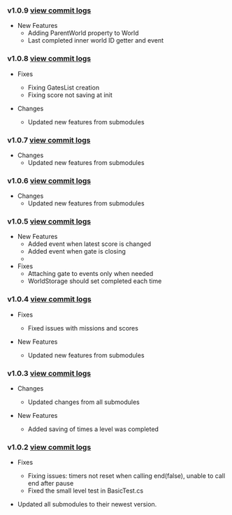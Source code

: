### v1.0.9 [view commit logs](https://github.com/soomla/unity3d-levelup/compare/v1.0.8...v1.0.9)

* New Features
  * Adding ParentWorld property to World
  * Last completed inner world ID getter and event

### v1.0.8 [view commit logs](https://github.com/soomla/unity3d-levelup/compare/v1.0.7...v1.0.8)

* Fixes
  * Fixing GatesList creation
  * Fixing score not saving at init

* Changes
  * Updated new features from submodules

### v1.0.7 [view commit logs](https://github.com/soomla/unity3d-levelup/compare/v1.0.6...v1.0.7)

* Changes
  * Updated new features from submodules

### v1.0.6 [view commit logs](https://github.com/soomla/unity3d-levelup/compare/v1.0.5...v1.0.6)

* Changes
  * Updated new features from submodules

### v1.0.5 [view commit logs](https://github.com/soomla/unity3d-levelup/compare/v1.0.4...v1.0.5)

* New Features
  * Added event when latest score is changed
  * Added event when gate is closing
  *
* Fixes
  * Attaching gate to events only when needed
  * WorldStorage should set completed each time

### v1.0.4 [view commit logs](https://github.com/soomla/unity3d-levelup/compare/v1.0.3...v1.0.4)

* Fixes
  * Fixed issues with missions and scores

* New Features
  * Updated new features from submodules

### v1.0.3 [view commit logs](https://github.com/soomla/unity3d-levelup/compare/v1.0.2...v1.0.3)

* Changes
  * Updated changes from all submodules

* New Features
  * Added saving of times a level was completed

### v1.0.2 [view commit logs](https://github.com/soomla/unity3d-levelup/compare/v1.0.1...v1.0.2)

* Fixes
  * Fixing issues: timers not reset when calling end(false), unable to call end after pause
  * Fixed the small level test in BasicTest.cs

* Updated all submodules to their newest version.

